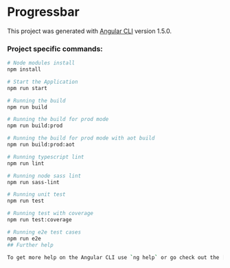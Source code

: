 # Progressbar

This project was generated with [Angular CLI](https://github.com/angular/angular-cli) version 1.5.0.

### Project specific commands:  
```bash
# Node modules install
npm install

# Start the Application
npm run start

# Running the build
npm run build

# Running the build for prod mode
npm run build:prod

# Running the build for prod mode with aot build
npm run build:prod:aot

# Running typescript lint
npm run lint

# Running node sass lint
npm run sass-lint

# Running unit test
npm run test

# Running test with coverage
npm run test:coverage

# Running e2e test cases
npm run e2e
## Further help

To get more help on the Angular CLI use `ng help` or go check out the [Angular CLI README](https://github.com/angular/angular-cli/blob/master/README.md).
